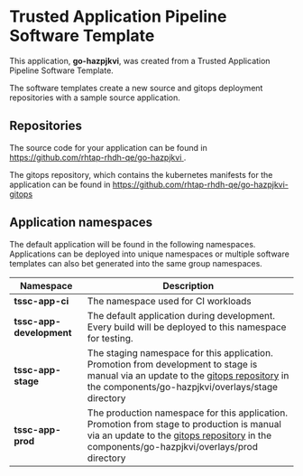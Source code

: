 # Trusted Application Pipeline Software Template

This application, **go-hazpjkvi**, was created from a Trusted Application Pipeline Software Template.

The software templates create a new source and gitops deployment repositories with a sample source application. 

## Repositories

The source code for your application can be found in [https://github.com/rhtap-rhdh-qe/go-hazpjkvi ](https://github.com/rhtap-rhdh-qe/go-hazpjkvi ).
 
The gitops repository, which contains the kubernetes manifests for the application can be found in 
[https://github.com/rhtap-rhdh-qe/go-hazpjkvi-gitops ](https://github.com/rhtap-rhdh-qe/go-hazpjkvi-gitops ) 

## Application namespaces 

The default application will be found in the following namespaces. Applications can be deployed into unique namespaces or multiple software templates can also bet generated into the same group namespaces.  

|  Namespace   |  Description   |  
| -------- | -------- |
| **tssc-app-ci** | The namespace used for CI workloads |
| **tssc-app-development** | The default application during development. Every build will be deployed to this namespace for testing. |
| **tssc-app-stage** | The staging namespace for this application. Promotion from development to stage is manual via an update to the [gitops repository](https://github.com/rhtap-rhdh-qe/go-hazpjkvi-gitops ) in the components/go-hazpjkvi/overlays/stage directory |
| **tssc-app-prod** | The production namespace for this application. Promotion from stage to production is manual via an update to the [gitops repository](https://github.com/rhtap-rhdh-qe/go-hazpjkvi-gitops ) in the components/go-hazpjkvi/overlays/prod directory |